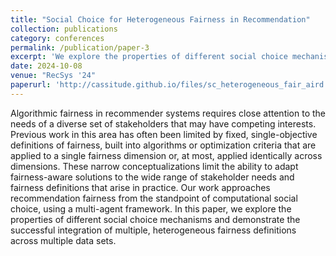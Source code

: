 ```yaml
---
title: "Social Choice for Heterogeneous Fairness in Recommendation"
collection: publications
category: conferences
permalink: /publication/paper-3
excerpt: 'We explore the properties of different social choice mechanisms on fairness/accuracy trade-offs using SCRUF-D and demonstrate the successful integration of multiple, heterogeneous fairness definitions across multiple data sets.'
date: 2024-10-08
venue: "RecSys '24"
paperurl: 'http://cassitude.github.io/files/sc_heterogeneous_fair_aird.pdf'
---
```


Algorithmic fairness in recommender systems requires close attention to the needs of a diverse set of stakeholders that may have competing interests. Previous work in this area has often been limited by fixed, single-objective definitions of fairness, built into algorithms or optimization criteria that are applied to a single fairness dimension or, at most, applied identically across dimensions. These narrow conceptualizations limit the ability to adapt fairness-aware solutions to the wide range of stakeholder needs and fairness definitions that arise in practice. Our work approaches recommendation fairness from the standpoint of computational social choice, using a multi-agent framework. In this paper, we explore the properties of different social choice mechanisms and demonstrate the successful integration of multiple, heterogeneous fairness definitions across multiple data sets.